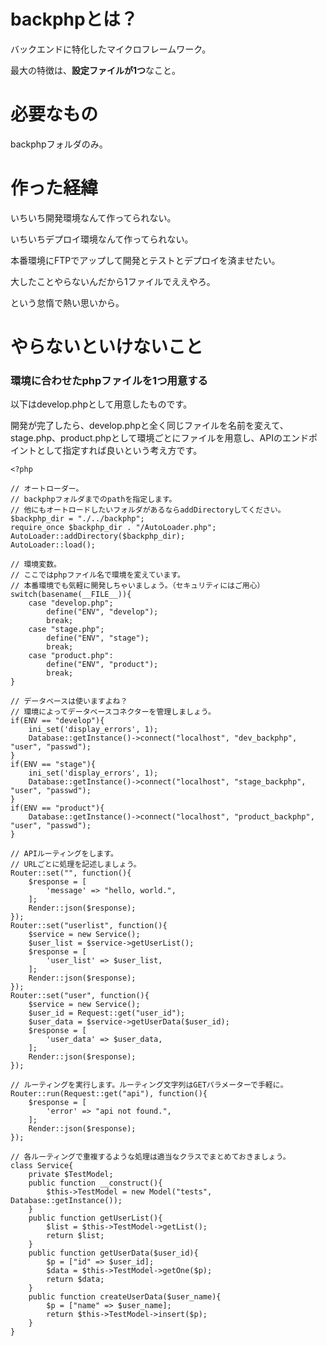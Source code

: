 # backphpとは？

バックエンドに特化したマイクロフレームワーク。

最大の特徴は、**設定ファイルが1つ**なこと。



# 必要なもの

backphpフォルダのみ。



# 作った経緯

いちいち開発環境なんて作ってられない。

いちいちデプロイ環境なんて作ってられない。

本番環境にFTPでアップして開発とテストとデプロイを済ませたい。

大したことやらないんだから1ファイルでええやろ。

という怠惰で熱い思いから。



#  やらないといけないこと



### 環境に合わせたphpファイルを1つ用意する

以下はdevelop.phpとして用意したものです。

開発が完了したら、develop.phpと全く同じファイルを名前を変えて、stage.php、product.phpとして環境ごとにファイルを用意し、APIのエンドポイントとして指定すれば良いという考え方です。



```develop.php
<?php

// オートローダー。
// backphpフォルダまでのpathを指定します。
// 他にもオートロードしたいフォルダがあるならaddDirectoryしてください。
$backphp_dir = "./../backphp";
require_once $backphp_dir . "/AutoLoader.php";
AutoLoader::addDirectory($backphp_dir);
AutoLoader::load();

// 環境変数。
// ここではphpファイル名で環境を変えています。
// 本番環境でも気軽に開発しちゃいましょう。（セキュリティにはご用心）
switch(basename(__FILE__)){
	case "develop.php";
		define("ENV", "develop");
		break;
	case "stage.php";
		define("ENV", "stage");
		break;
	case "product.php":
		define("ENV", "product");
		break;
}

// データベースは使いますよね？
// 環境によってデータベースコネクターを管理しましょう。
if(ENV == "develop"){
	ini_set('display_errors', 1);
	Database::getInstance()->connect("localhost", "dev_backphp", "user", "passwd");
}
if(ENV == "stage"){
	ini_set('display_errors', 1);
	Database::getInstance()->connect("localhost", "stage_backphp", "user", "passwd");
}
if(ENV == "product"){
	Database::getInstance()->connect("localhost", "product_backphp", "user", "passwd");
}

// APIルーティングをします。
// URLごとに処理を記述しましょう。
Router::set("", function(){
	$response = [
		'message' => "hello, world.",
	];
	Render::json($response);
});
Router::set("userlist", function(){
	$service = new Service();
	$user_list = $service->getUserList();
	$response = [
		'user_list' => $user_list,
	];
	Render::json($response);
});
Router::set("user", function(){
	$service = new Service();
	$user_id = Request::get("user_id");
	$user_data = $service->getUserData($user_id);
	$response = [
		'user_data' => $user_data,
	];
	Render::json($response);
});

// ルーティングを実行します。ルーティング文字列はGETパラメーターで手軽に。
Router::run(Request::get("api"), function(){
	$response = [
		'error' => "api not found.",
	];
	Render::json($response);
});

// 各ルーティングで重複するような処理は適当なクラスでまとめておきましょう。
class Service{
	private $TestModel;
	public function __construct(){
		$this->TestModel = new Model("tests", Database::getInstance());
	}
	public function getUserList(){
		$list = $this->TestModel->getList();
		return $list;
	}
	public function getUserData($user_id){
		$p = ["id" => $user_id];
		$data = $this->TestModel->getOne($p);
		return $data;
	}
	public function createUserData($user_name){
		$p = ["name" => $user_name];
		return $this->TestModel->insert($p);
	}
}
```

